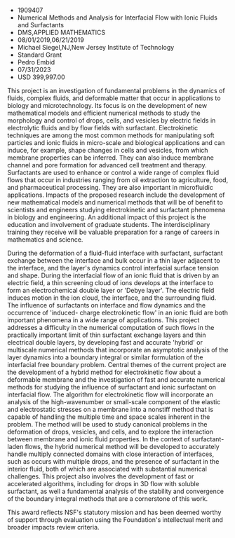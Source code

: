 
* 1909407
* Numerical Methods and Analysis for Interfacial Flow with Ionic Fluids and Surfactants
* DMS,APPLIED MATHEMATICS
* 08/01/2019,06/21/2019
* Michael Siegel,NJ,New Jersey Institute of Technology
* Standard Grant
* Pedro Embid
* 07/31/2023
* USD 399,997.00

This project is an investigation of fundamental problems in the dynamics of
fluids, complex fluids, and deformable matter that occur in applications to
biology and microtechnology. Its focus is on the development of new mathematical
models and efficient numerical methods to study the morphology and control of
drops, cells, and vesicles by electric fields in electrolytic fluids and by flow
fields with surfactant. Electrokinetic techniques are among the most common
methods for manipulating soft particles and ionic fluids in micro-scale and
biological applications and can induce, for example, shape changes in cells and
vesicles, from which membrane properties can be inferred. They can also induce
membrane channel and pore formation for advanced cell treatment and therapy.
Surfactants are used to enhance or control a wide range of complex fluid flows
that occur in industries ranging from oil extraction to agriculture, food, and
pharmaceutical processing. They are also important in microfluidic applications.
Impacts of the proposed research include the development of new mathematical
models and numerical methods that will be of benefit to scientists and engineers
studying electrokinetic and surfactant phenomena in biology and engineering. An
additional impact of this project is the education and involvement of graduate
students. The interdisciplinary training they receive will be valuable
preparation for a range of careers in mathematics and science.

During the deformation of a fluid-fluid interface with surfactant, surfactant
exchange between the interface and bulk occur in a thin layer adjacent to the
interface, and the layer's dynamics control interfacial surface tension and
shape. During the interfacial flow of an ionic fluid that is driven by an
electric field, a thin screening cloud of ions develops at the interface to form
an electrochemical double layer or 'Debye layer'. The electric field induces
motion in the ion cloud, the interface, and the surrounding fluid. The influence
of surfactants on interface and flow dynamics and the occurrence of 'induced-
charge electrokinetic flow' in an ionic fluid are both important phenomena in a
wide range of applications. This project addresses a difficulty in the numerical
computation of such flows in the practically important limit of thin surfactant
exchange layers and thin electrical double layers, by developing fast and
accurate 'hybrid' or multiscale numerical methods that incorporate an asymptotic
analysis of the layer dynamics into a boundary integral or similar formulation
of the interfacial free boundary problem. Central themes of the current project
are the development of a hybrid method for electrokinetic flow about a
deformable membrane and the investigation of fast and accurate numerical methods
for studying the influence of surfactant and ionic surfactant on interfacial
flow. The algorithm for electrokinetic flow will incorporate an analysis of the
high-wavenumber or small-scale component of the elastic and electrostatic
stresses on a membrane into a nonstiff method that is capable of handling the
multiple time and space scales inherent in the problem. The method will be used
to study canonical problems in the deformation of drops, vesicles, and cells,
and to explore the interaction between membrane and ionic fluid properties. In
the context of surfactant-laden flows, the hybrid numerical method will be
developed to accurately handle multiply connected domains with close interaction
of interfaces, such as occurs with multiple drops, and the presence of
surfactant in the interior fluid, both of which are associated with substantial
numerical challenges. This project also involves the development of fast or
accelerated algorithms, including for drops in 3D flow with soluble surfactant,
as well a fundamental analysis of the stability and convergence of the boundary
integral methods that are a cornerstone of this work.

This award reflects NSF's statutory mission and has been deemed worthy of
support through evaluation using the Foundation's intellectual merit and broader
impacts review criteria.
